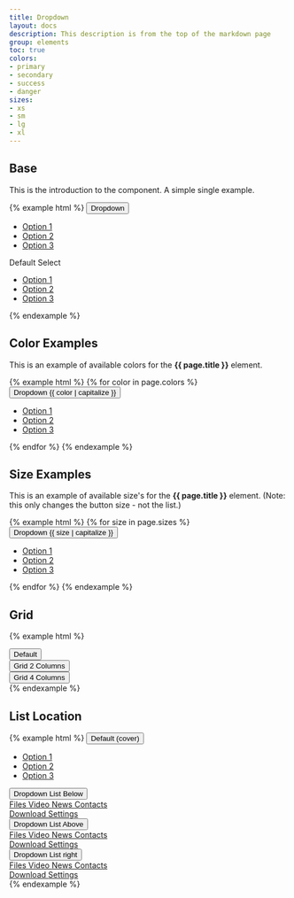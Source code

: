 ```yaml
---
title: Dropdown
layout: docs
description: This description is from the top of the markdown page
group: elements
toc: true
colors:
- primary
- secondary
- success
- danger
sizes:
- xs
- sm
- lg
- xl
---
```


## Base

This is the introduction to the component. A simple single example.

{% example html %}
<span class="c-dropdown">
<button class="c-btn c-btn-primary">
    Dropdown <i class="fa fa-angle-down" aria-hidden="true"></i>
</button>
<ul class="c-dropdown-list">
    <li><a href="" class="c-a">Option 1</a></li>
    <li><a href="" class="c-a">Option 2</a></li>
    <li class="c-dropdown-divider">
    <a href="" class="c-a">Option 3</a>
    </li>
</ul>
</span>
<span class="c-dropdown">
<span class="c-link">
    Default Select <i class="fa fa-angle-down" aria-hidden="true"></i>
</span>
<ul class="c-dropdown-list c-dropdown-list-below">
    <li><a href="" class="c-a">Option 1</a></li>
    <li><a href="" class="c-a">Option 2</a></li>
    <li class="c-dropdown-divider">
    <a href="" class="c-a">Option 3</a>
    </li>
</ul>
</span>
{% endexample %}

## Color Examples

This is an example of available colors for the **{{ page.title }}** element. 


{% example html %}
{% for color in page.colors %}
<span class="c-dropdown">
<button class="c-btn c-btn-{{ color }}">
    Dropdown {{ color | capitalize }} <i class="fa fa-angle-down" aria-hidden="true"></i>
</button>
<ul class="c-dropdown-list c-dropdown-list-below">
    <li><a href="" class="c-a">Option 1</a></li>
    <li><a href="" class="c-a">Option 2</a></li>
    <li class="c-dropdown-divider">
    <a href="" class="c-a">Option 3</a>
    </li>
</ul>
</span>
{% endfor %}
{% endexample %}


## Size Examples

This is an example of available size's for the **{{ page.title }}** element. (Note: this only changes the button size - not the list.) 


{% example html %}
{% for size in page.sizes %}
<span class="c-dropdown">
<button class="c-btn c-btn-primary c-btn-{{ size }}">
    Dropdown {{ size | capitalize }} <i class="fa fa-angle-down" aria-hidden="true"></i>
</button>
<ul class="c-dropdown-list c-dropdown-list-below">
    <li><a href="" class="c-a">Option 1</a></li>
    <li><a href="" class="c-a">Option 2</a></li>
    <li class="c-dropdown-divider">
    <a href="" class="c-a">Option 3</a>
    </li>
</ul>
</span>
{% endfor %}
{% endexample %}



## Grid

{% example html %}
<div class="c-dropdown">
    <button class="c-btn c-btn-secondary">
       Default
        <i class="fa fa-angle-down" aria-hidden="true"></i>
    </button>
    <div class="c-dropdown-grid" style="display: none; width: 275px;">
        <a class="c-dropdown-item" href="">
            <span class="c-p-xs fa-2x fas fa-camera"></span>
            Camera
        </a>
        <a class="c-dropdown-item" href="">
            <span class="c-p-xs fa-2x fas fa-image"></span>
            Gallery
        </a>
        <a class="c-dropdown-item" href="">
            <span class="c-p-xs fa-2x fas fa-file"></span>
            Files
        </a>
        <a class="c-dropdown-item" href="">
            <span class="c-p-xs fa-2x fas fa-play"></span>
            Video
        </a>
        <a class="c-dropdown-item" href="">
            <span class="c-p-xs fa-2x fas fa-newspaper"></span>
            News
        </a>
        <a class="c-dropdown-item" href="">
            <span class="c-p-xs fa-2x fas fa-book"></span>
            Contacts
        </a>
        <a class="c-dropdown-item" href="">
            <span class="c-p-xs fa-2x fas fa-download"></span>
            Download
        </a>
        <a class="c-dropdown-item" href="">
            <span class="c-p-xs fa-2x fas fa-cog"></span>
            Settings
        </a>
    </div>
</div>

<div class="c-dropdown">
    <button class="c-btn c-btn-secondary">
        Grid 2 Columns
        <i class="fa fa-angle-down" aria-hidden="true"></i>
    </button>
    <div class="c-dropdown-grid c-dropdown-grid-col-2" style="display: none;">
        <a class="c-dropdown-item" href="">
            <span class="c-p-xs fa-2x fas fa-camera"></span>
            Camera
        </a>
        <a class="c-dropdown-item" href="">
            <span class="c-p-xs fa-2x fas fa-image"></span>
            Gallery
        </a>
        <a class="c-dropdown-item" href="">
            <span class="c-p-xs fa-2x fas fa-file"></span>
            Files
        </a>
        <a class="c-dropdown-item" href="">
            <span class="c-p-xs fa-2x fas fa-play"></span>
            Video
        </a>
        <a class="c-dropdown-item" href="">
            <span class="c-p-xs fa-2x fas fa-newspaper"></span>
            News
        </a>
        <a class="c-dropdown-item" href="">
            <span class="c-p-xs fa-2x fas fa-book"></span>
            Contacts
        </a>
        <a class="c-dropdown-item" href="">
            <span class="c-p-xs fa-2x fas fa-download"></span>
            Download
        </a>
        <a class="c-dropdown-item" href="">
            <span class="c-p-xs fa-2x fas fa-cog"></span>
            Settings
        </a>
    </div>
</div>

<div class="c-dropdown">
    <button class="c-btn c-btn-secondary">
        Grid 4 Columns
        <i class="fa fa-angle-down" aria-hidden="true"></i>
    </button>
    <div class="c-dropdown-grid c-dropdown-grid-col-4" style="display: none;">
        <a class="c-dropdown-item" href="">
            <span class="c-p-xs fa-2x fas fa-camera"></span>
            Camera
        </a>
        <a class="c-dropdown-item" href="">
            <span class="c-p-xs fa-2x fas fa-image"></span>
            Gallery
        </a>
        <a class="c-dropdown-item" href="">
            <span class="c-p-xs fa-2x fas fa-file"></span>
            Files
        </a>
        <a class="c-dropdown-item" href="">
            <span class="c-p-xs fa-2x fas fa-play"></span>
            Video
        </a>
        <a class="c-dropdown-item" href="">
            <span class="c-p-xs fa-2x fas fa-newspaper"></span>
            News
        </a>
        <a class="c-dropdown-item" href="">
            <span class="c-p-xs fa-2x fas fa-book"></span>
            Contacts
        </a>
        <a class="c-dropdown-item" href="">
            <span class="c-p-xs fa-2x fas fa-download"></span>
            Download
        </a>
        <a class="c-dropdown-item" href="">
            <span class="c-p-xs fa-2x fas fa-cog"></span>
            Settings
        </a>
    </div>
</div>
{% endexample %}





## List Location

{% example html %}
<span class="c-dropdown">
<button class="c-btn c-btn-primary">
    Default (cover) <i class="fa fa-angle-down" aria-hidden="true"></i>
</button>
<ul class="c-dropdown-list">
    <li><a href="" class="c-a">Option 1</a></li>
    <li><a href="" class="c-a">Option 2</a></li>
    <li class="c-dropdown-divider">
    <a href="" class="c-a">Option 3</a>
    </li>
</ul>
</span>
<span class="c-dropdown">
<button class="c-btn c-btn-primary">
    Dropdown List Below <i class="fa fa-angle-down" aria-hidden="true"></i>
</button>
<div class="c-dropdown-list c-dropdown-list-below">
    <a class="c-dropdown-item" href="">
        <span class="c-p-right-sm fa fa-folder"></span>
        Files
    </a>
    <a class="c-dropdown-item" href="">
        <span class="c-p-right-sm fa fa-play"></span>
        Video
    </a>
    <a class="c-dropdown-item" href="">
        <span class="c-p-right-sm fa fa-newspaper-o"></span>
        News
    </a>
    <a class="c-dropdown-item" href="">
        <span class="c-p-right-sm fa fa-book"></span>
        Contacts
    </a>
    <div class="c-dropdown-divider"></div>
    <a class="c-dropdown-item" href="">
        <span class="c-p-right-sm fa fa-download"></span>
        Download
    </a>
    <a class="c-dropdown-item" href="">
        <span class="c-p-right-sm fa fa-gear"></span>
        Settings
    </a>
</div>
</span>

<span class="c-dropdown">
<button class="c-btn c-btn-primary">
    Dropdown List Above <i class="fa fa-angle-down" aria-hidden="true"></i>
</button>
<div class="c-dropdown-list c-dropdown-list-above">
    <a class="c-dropdown-item" href="">
        <span class="c-p-right-sm fa fa-folder"></span>
        Files
    </a>
    <a class="c-dropdown-item" href="">
        <span class="c-p-right-sm fa fa-play"></span>
        Video
    </a>
    <a class="c-dropdown-item" href="">
        <span class="c-p-right-sm fa fa-newspaper-o"></span>
        News
    </a>
    <a class="c-dropdown-item" href="">
        <span class="c-p-right-sm fa fa-book"></span>
        Contacts
    </a>
    <div class="c-dropdown-divider"></div>
    <a class="c-dropdown-item" href="">
        <span class="c-p-right-sm fa fa-download"></span>
        Download
    </a>
    <a class="c-dropdown-item" href="">
        <span class="c-p-right-sm fa fa-gear"></span>
        Settings
    </a>
</div>
</span>

<span class="c-dropdown">
<button class="c-btn c-btn-primary">
    Dropdown List right <i class="fa fa-angle-down" aria-hidden="true"></i>
</button>
<div class="c-dropdown-list c-dropdown-list-below c-dropdown-list-right">
    <a class="c-dropdown-item" href="">
        <span class="c-p-right-sm fa fa-folder"></span>
        Files
    </a>
    <a class="c-dropdown-item" href="">
        <span class="c-p-right-sm fa fa-play"></span>
        Video
    </a>
    <a class="c-dropdown-item" href="">
        <span class="c-p-right-sm fa fa-newspaper-o"></span>
        News
    </a>
    <a class="c-dropdown-item" href="">
        <span class="c-p-right-sm fa fa-book"></span>
        Contacts
    </a>
    <div class="c-dropdown-divider"></div>
    <a class="c-dropdown-item" href="">
        <span class="c-p-right-sm fa fa-download"></span>
        Download
    </a>
    <a class="c-dropdown-item" href="">
        <span class="c-p-right-sm fa fa-gear"></span>
        Settings
    </a>
</div>
</span>
{% endexample %}



